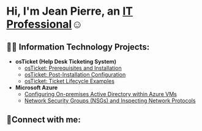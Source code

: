 <h1>Hi, I'm Jean Pierre, an <a href=https://www.linkedin.com/in/jean-pierre-toviakou-1a4962148//>IT Professional</a>☺</h1>

<h2>👨‍💻 Information Technology Projects:</h2>

- <b>osTicket (Help Desk Ticketing System)</b>
  - [osTicket: Prerequisites and Installation](https://github.com/johnpter/osticket-prereqs)
  - [osTicket: Post-Installation Configuration](https://github.com/johnpter/post-install-config)
  - [osTicket: Ticket Lifecycle Examples](https://github.com/johnpter/ticket-lifecycle)
- <b>Microsoft Azure</b>
  - [Configuring On-premises Active Directory within Azure VMs](https://github.com/johnpter/configure-ad)
  - [Network Security Groups (NSGs) and Inspecting Network Protocols](https://github.com/johnpter/azure-network-protocols)

<h2>🤳Connect with me:</h2>


[linkedin]: https://www.linkedin.com/in/jean-pierre-toviakou-1a4962148/

